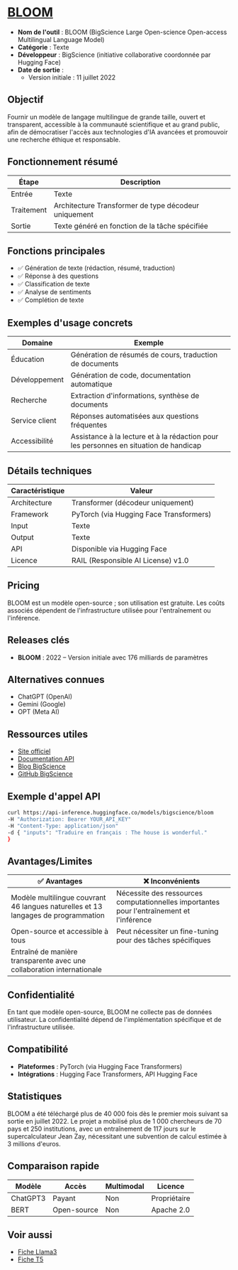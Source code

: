 # [BLOOM](https://huggingface.co/bigscience/bloom)

- **Nom de l'outil** : BLOOM (BigScience Large Open-science Open-access Multilingual Language Model)
- **Catégorie** : Texte
- **Développeur** : BigScience (initiative collaborative coordonnée par Hugging Face)
- **Date de sortie** : 
  - Version initiale : 11 juillet 2022

## Objectif
Fournir un modèle de langage multilingue de grande taille, ouvert et transparent, accessible à la communauté scientifique et au grand public, afin de démocratiser l'accès aux technologies d'IA avancées et promouvoir une recherche éthique et responsable.

## Fonctionnement résumé
| Étape | Description |
|-------|-------------|
| Entrée | Texte |
| Traitement | Architecture Transformer de type décodeur uniquement |
| Sortie | Texte généré en fonction de la tâche spécifiée |

## Fonctions principales
- ✅ Génération de texte (rédaction, résumé, traduction)
- ✅ Réponse à des questions
- ✅ Classification de texte
- ✅ Analyse de sentiments
- ✅ Complétion de texte

## Exemples d'usage concrets
| Domaine | Exemple |
|---------|---------|
| Éducation | Génération de résumés de cours, traduction de documents |
| Développement | Génération de code, documentation automatique |
| Recherche | Extraction d'informations, synthèse de documents |
| Service client | Réponses automatisées aux questions fréquentes |
| Accessibilité | Assistance à la lecture et à la rédaction pour les personnes en situation de handicap |

## Détails techniques
| Caractéristique | Valeur |
|-----------------|---------|
| Architecture | Transformer (décodeur uniquement) |
| Framework | PyTorch (via Hugging Face Transformers) |
| Input | Texte |
| Output | Texte |
| API | Disponible via Hugging Face |
| Licence | RAIL (Responsible AI License) v1.0 |

## Pricing
BLOOM est un modèle open-source ; son utilisation est gratuite. Les coûts associés dépendent de l'infrastructure utilisée pour l'entraînement ou l'inférence.

## Releases clés
- **BLOOM** : 2022 – Version initiale avec 176 milliards de paramètres

## Alternatives connues
- ChatGPT (OpenAI)
- Gemini (Google)
- OPT (Meta AI)

## Ressources utiles
- [Site officiel](https://huggingface.co/bigscience/bloom)
- [Documentation API](https://huggingface.co/docs/transformers/model_doc/bloom)
- [Blog BigScience](https://bigscience.huggingface.co/blog/bloom)
- [GitHub BigScience](https://github.com/bigscience-workshop)

## Exemple d'appel API
```bash
curl https://api-inference.huggingface.co/models/bigscience/bloom 
-H "Authorization: Bearer YOUR_API_KEY" 
-H "Content-Type: application/json" 
-d { "inputs": "Traduire en français : The house is wonderful."
}
```

## Avantages/Limites
| ✅ Avantages | ❌ Inconvénients |
|-------------|-----------------|
| Modèle multilingue couvrant 46 langues naturelles et 13 langages de programmation | Nécessite des ressources computationnelles importantes pour l'entraînement et l'inférence |
| Open-source et accessible à tous | Peut nécessiter un fine-tuning pour des tâches spécifiques |
| Entraîné de manière transparente avec une collaboration internationale | |

## Confidentialité
En tant que modèle open-source, BLOOM ne collecte pas de données utilisateur. La confidentialité dépend de l'implémentation spécifique et de l'infrastructure utilisée.

## Compatibilité
- **Plateformes** : PyTorch (via Hugging Face Transformers)
- **Intégrations** : Hugging Face Transformers, API Hugging Face

## Statistiques
BLOOM a été téléchargé plus de 40 000 fois dès le premier mois suivant sa sortie en juillet 2022. Le projet a mobilisé plus de 1 000 chercheurs de 70 pays et 250 institutions, avec un entraînement de 117 jours sur le supercalculateur Jean Zay, nécessitant une subvention de calcul estimée à 3 millions d'euros.

## Comparaison rapide
| Modèle | Accès | Multimodal | Licence |
|--------|-------|------------|---------|
| ChatGPT3 | Payant | Non | Propriétaire |
| BERT | Open-source | Non | Apache 2.0 |

## Voir aussi
- [Fiche Llama3](llama.md)
- [Fiche T5](t5.md) 